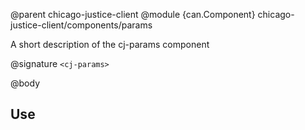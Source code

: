 @parent chicago-justice-client
@module {can.Component} chicago-justice-client/components/params <cj-params>

A short description of the cj-params component

@signature `<cj-params>`

@body

## Use


